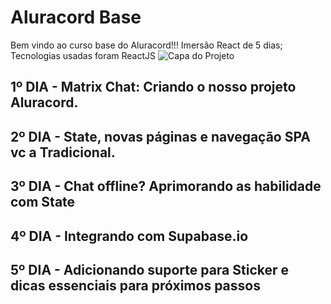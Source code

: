 # Aluracord Base

Bem vindo ao curso base do Aluracord!!! Imersão React de 5 dias;
Tecnologias usadas foram ReactJS
![Capa do Projeto](.docs/capa.png)

## 1º DIA - Matrix Chat: Criando o nosso projeto Aluracord.
## 2º DIA - State, novas páginas e navegação SPA vc a Tradicional.
## 3º DIA - Chat offline? Aprimorando as habilidade com State
## 4º DIA - Integrando com Supabase.io
## 5º DIA - Adicionando suporte para Sticker e dicas essenciais para próximos passos
